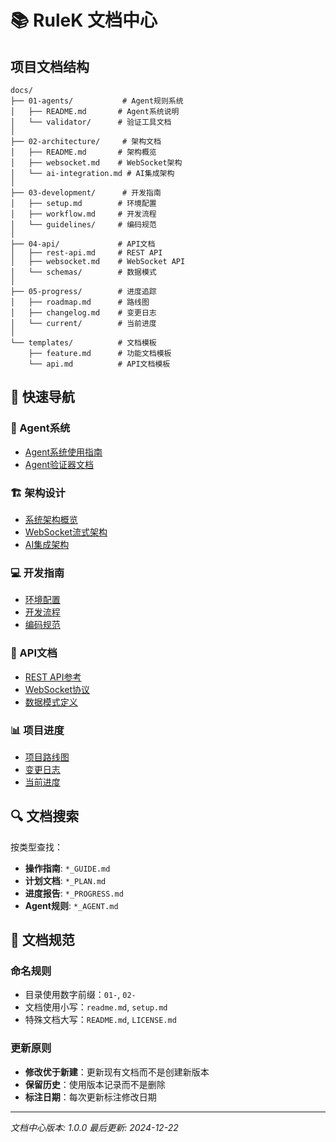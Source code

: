 # 📚 RuleK 文档中心

## 项目文档结构

```
docs/
├── 01-agents/           # Agent规则系统
│   ├── README.md       # Agent系统说明
│   └── validator/      # 验证工具文档
│
├── 02-architecture/     # 架构文档
│   ├── README.md       # 架构概览
│   ├── websocket.md    # WebSocket架构
│   └── ai-integration.md # AI集成架构
│
├── 03-development/      # 开发指南
│   ├── setup.md        # 环境配置
│   ├── workflow.md     # 开发流程
│   └── guidelines/     # 编码规范
│
├── 04-api/             # API文档
│   ├── rest-api.md     # REST API
│   ├── websocket.md    # WebSocket API
│   └── schemas/        # 数据模式
│
├── 05-progress/        # 进度追踪
│   ├── roadmap.md      # 路线图
│   ├── changelog.md    # 变更日志
│   └── current/        # 当前进度
│
└── templates/          # 文档模板
    ├── feature.md      # 功能文档模板
    └── api.md          # API文档模板
```

## 📖 快速导航

### 🤖 Agent系统
- [Agent系统使用指南](01-agents/README.md)
- [Agent验证器文档](01-agents/validator/README.md)

### 🏗️ 架构设计
- [系统架构概览](02-architecture/README.md)
- [WebSocket流式架构](02-architecture/websocket.md)
- [AI集成架构](02-architecture/ai-integration.md)

### 💻 开发指南
- [环境配置](03-development/setup.md)
- [开发流程](03-development/workflow.md)
- [编码规范](03-development/guidelines/coding-standards.md)

### 📡 API文档
- [REST API参考](04-api/rest-api.md)
- [WebSocket协议](04-api/websocket.md)
- [数据模式定义](04-api/schemas/README.md)

### 📊 项目进度
- [项目路线图](05-progress/roadmap.md)
- [变更日志](05-progress/changelog.md)
- [当前进度](05-progress/current/STATUS.md)

## 🔍 文档搜索

按类型查找：
- **操作指南**: `*_GUIDE.md`
- **计划文档**: `*_PLAN.md`
- **进度报告**: `*_PROGRESS.md`
- **Agent规则**: `*_AGENT.md`

## 📝 文档规范

### 命名规则
- 目录使用数字前缀：`01-`, `02-`
- 文档使用小写：`readme.md`, `setup.md`
- 特殊文档大写：`README.md`, `LICENSE.md`

### 更新原则
- **修改优于新建**：更新现有文档而不是创建新版本
- **保留历史**：使用版本记录而不是删除
- **标注日期**：每次更新标注修改日期

---

*文档中心版本: 1.0.0*
*最后更新: 2024-12-22*